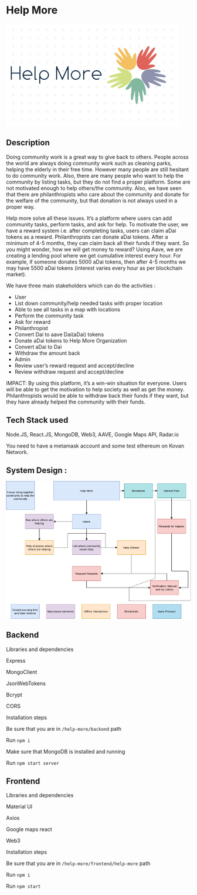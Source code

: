 # Help More

![HelpMore](HelpMore.png)

## Description

Doing community work is a great way to give back to others. People across the world are always doing community work such as cleaning parks, helping the elderly in their free time. However many people are still hesitant to do community work. Also, there are many people who want to help the community by listing tasks, but they do not find a proper platform. Some are not motivated enough to help others/the community. Also, we have seen that there are philanthropists who care about the community and donate for the welfare of the community, but that donation is not always used in a proper way. 

Help more solve all these issues. It’s a platform where users can add community tasks, perform tasks, and ask for help. To motivate the user, we have a reward system i.e. after completing tasks, users can claim aDai tokens as a reward. Philanthropists can donate aDai tokens. After a minimum of 4-5 months, they can claim back all their funds if they want. So you might wonder, how we will get money to reward? Using Aave, we are creating a lending pool where we get cumulative interest every hour. For example, if someone donates 5000 aDai tokens, then after 4-5 months we may have 5500 aDai tokens (interest varies every hour as per blockchain market).

We have three main stakeholders which can do the activities : 
- User
- List down community/help needed tasks with proper location
- Able to see all tasks in a map with locations
- Perform the community task
- Ask for reward
- Philanthropist
- Convert Dai to aave Dai(aDai) tokens
- Donate aDai tokens to Help More Organization
- Convert aDai to Dai
- Withdraw the amount back
- Admin
- Review user’s reward request and accept/decline
- Review withdraw request and accept/decline

IMPACT: By using this platform, it’s a win-win situation for everyone. Users will be able to get the motivation to help society as well as get the money. Philanthropists would be able to withdraw back their funds if they want, but they have already helped the community with their funds. 


## Tech Stack used 

Node.JS, React.JS, MongoDB, Web3, AAVE, Google Maps API, Radar.io

You need to have a metamask account and some test ethereum on Kovan Network. 

## System Design : 

![FlowChart](Help_More.png)

## Backend

Libraries and dependencies

Express

MongoClient

JsonWebTokens

Bcrypt

CORS

Installation steps

Be sure that you are in `/help-more/backend` path

Run `npm i`

Make sure that MongoDB is installed and running

Run `npm start server` 

## Frontend

Libraries and dependencies

Material UI

Axios

Google maps react

Web3

Installation steps

Be sure that you are in `/help-more/frontend/help-more` path

Run `npm i`

Run `npm start` 

